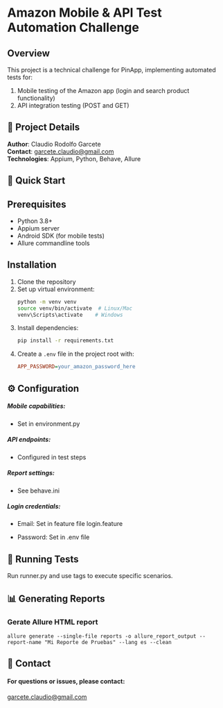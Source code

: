 # Amazon Mobile & API Test Automation Challenge

## Overview
This project is a technical challenge for PinApp, implementing automated tests for:
1. Mobile testing of the Amazon app (login and search product functionality)
2. API integration testing (POST and GET)

## 📌 Project Details
**Author**: Claudio Rodolfo Garcete  
**Contact**: garcete.claudio@gmail.com  
**Technologies**: Appium, Python, Behave, Allure  

## 🚀 Quick Start

## Prerequisites
- Python 3.8+
- Appium server
- Android SDK (for mobile tests)
- Allure commandline tools

## Installation
1. Clone the repository
2. Set up virtual environment:
   ```bash
   python -m venv venv
   source venv/bin/activate  # Linux/Mac
   venv\Scripts\activate    # Windows
3. Install dependencies:
    ```bash
   pip install -r requirements.txt
4. Create a `.env` file in the project root with:
   ```ini
   APP_PASSWORD=your_amazon_password_here
   
## ⚙ Configuration

##### Mobile capabilities: 
- Set in environment.py
##### API endpoints: 
- Configured in test steps
##### Report settings: 
- See behave.ini
##### Login credentials:
- Email: Set in feature file login.feature

- Password: Set in .env file

## 🏃 Running Tests

Run runner.py and use tags to execute specific scenarios.

## 📊 Generating Reports

### Gerate Allure HTML report
   
    allure generate --single-file reports -o allure_report_output --report-name "Mi Reporte de Pruebas" --lang es --clean
 
## 📧 Contact
#### For questions or issues, please contact:
garcete.claudio@gmail.com